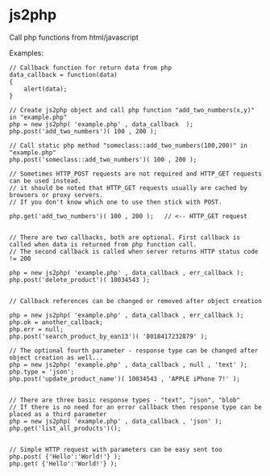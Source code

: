 # js2php
Call php functions from html/javascript





Examples:

    // Callback function for return data from php
    data_callback = function(data)
    {
        alert(data);
    }

    // Create js2php object and call php function "add_two_numbers(x,y)" in "example.php"
    php = new js2php( 'example.php' , data_callback  );
    php.post('add_two_numbers')( 100 , 200 );

    // Call static php method "someclass::add_two_numbers(100,200)" in "example.php"
    php.post('someclass::add_two_numbers')( 100 , 200 );

    // Sometimes HTTP_POST requests are not required and HTTP_GET requests can be used instead.
    // it should be noted that HTTP_GET requests usually are cached by browsers or proxy servers.
    // If you don't know which one to use then stick with POST.

    php.get('add_two_numbers')( 100 , 200 );   // <-- HTTP_GET request


    // There are two callbacks, both are optional. First callback is called when data is returned from php function call.
    // The second callback is called when server returns HTTP status code != 200

    php = new js2php( 'example.php' , data_callback , err_callback );
    php.post('delete_product')( 10034543 );


    // Callback references can be changed or removed after object creation 

    php = new js2php( 'example.php' , data_callback , err_callback );
    php.ok = another_callback;
    php.err = null;
    php.post('search_product_by_ean13')( '8018417232879' );

    // The optional fourth parameter - response type can be changed after object creation as well...
    php = new js2php( 'example.php' , data_callback , null , 'text' );
    php.type = 'json';
    php.post('update_product_name')( 10034543 , 'APPLE iPhone 7!' );


    // There are three basic response types - "text", "json", "blob"
    // If there is no need for an error callback then response type can be placed as a third parameter
    php = new js2php( 'example.php' , data_callback , 'json' );
    php.get('list_all_products')();


    // Simple HTTP request with parameters can be easy sent too
    php.post( {'Hello':'World!'} );
    php.get( {'Hello':'World!'} );

